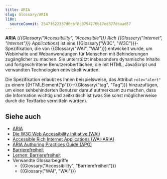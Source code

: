 ```yaml
---
title: ARIA
slug: Glossary/ARIA
l10n:
  sourceCommit: 2547f622337d6cbf8c3794776b17ed377d6aad57
---
```


**ARIA** (_{{Glossary("Accessibility", "Accessible")}} Rich {{Glossary("Internet", "Internet")}} Applications_) ist eine {{Glossary("W3C", "W3C")}}-Spezifikation, die von {{Glossary("WAI", "WAI")}} entwickelt wurde, um Webinhalte und Webanwendungen für Menschen mit Behinderungen zugänglicher zu machen. Sie unterstützt insbesondere dynamische Inhalte und fortgeschrittene Benutzeroberflächen, die mit HTML, JavaScript und verwandten Technologien entwickelt wurden.

Die Spezifikation erlaubt es Ihnen beispielsweise, das Attribut `role="alert"` zu einem {{HTMLElement("p")}}-{{Glossary("tag", "Tag")}} hinzuzufügen, um einen sehbehinderten Benutzer darauf aufmerksam zu machen, dass die Information wichtig und zeitkritisch ist (was Sie sonst möglicherweise durch die Textfarbe vermitteln würden).

## Siehe auch

- [ARIA](/de/docs/Web/Accessibility/ARIA)
- [Die W3C Web Accessibility Initiative (WAI)](https://www.w3.org/WAI/)
- [Accessible Rich Internet Applications (WAI-ARIA)](https://w3c.github.io/aria/)
- [ARIA Authoring Practices Guide (APG)](https://www.w3.org/WAI/ARIA/apg/)
- [Barrierefreiheit](/de/docs/Web/Accessibility)
- [Lernen: Barrierefreiheit](/de/docs/Learn_web_development/Core/Accessibility)
- Verwandte Glossarbegriffe
  - {{Glossary("Accessibility", "Barrierefreiheit")}}
  - {{Glossary("WAI", "WAI")}}
